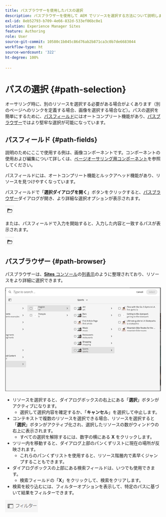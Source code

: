 ```yaml
---
title: パスブラウザーを使用したパスの選択
description: パスブラウザーを使用して AEM でリソースを選択する方法について説明します。
exl-id: 8eb52793-b709-4e66-832d-533ef06bc0e1
solution: Experience Manager Sites
feature: Authoring
role: User
source-git-commit: 10580c1b045c86d76ab2b871ca3c0b7de6683044
workflow-type: ht
source-wordcount: '322'
ht-degree: 100%

---
```


# パスの選択 {#path-selection}

オーサリング時に、別のリソースを選択する必要がある場合がよくあります（別のページへのリンクを定義する場合、画像を選択する場合など）。パスの選択を簡単にするために、[パスフィールド](#path-fields)にはオートコンプリート機能があり、[パスブラウザー](#path-browser)ではより堅牢な選択が可能になっています。

## パスフィールド {#path-fields}

説明のためにここで使用する例は、画像コンポーネントです。コンポーネントの使用および編集について詳しくは、[ページオーサリング用コンポーネント](/help/sites-cloud/authoring/page-editor/components.md)を参照してください。

パスフィールドには、オートコンプリート機能とルックアヘッド機能があり、リソースを見つけやすくなっています。

パスフィールドで「**選択ダイアログを開く**」ボタンをクリックすると、[パスブラウザー](#path-browser)ダイアログが開き、より詳細な選択オプションが表示されます。

![「選択ダイアログを開く」ボタン](assets/path-selection-open-selection-dialog.png)

または、パスフィールドで入力を開始すると、入力した内容と一致するパスが表示されます。

![「選択ダイアログを開く」ボタン](assets/path-selection-open-selection-dialog.png)

## パスブラウザー {#path-browser}

パスブラウザーは、[**Sites** コンソール](/help/sites-cloud/authoring/sites-console/introduction.md)の[列表示](/help/sites-cloud/authoring/basic-handling.md#column-view)のように整理されており、リソースをより詳細に選択できます。

![パスブラウザー](/help/sites-cloud/authoring/assets/path-browser.png)

* リソースを選択すると、ダイアログボックスの右上にある「**選択**」ボタンがアクティブになります。
   * 選択して選択内容を確定するか、「**キャンセル**」を選択して中止します。
* コンテキストで複数のリソースを選択できる場合、リソースを選択すると「**選択**」ボタンがアクティブ化され、選択したリソースの数がウィンドウの右上に表示されます。
   * すべての選択を解除するには、数字の横にある **X** をクリックします。
* ツリー内を移動すると、ダイアログ上部のパンくずリストに現在の場所が反映されます。
   * これらのパンくずリストを使用すると、リソース階層内で素早くジャンプすることもできます。
* ダイアログボックスの上部にある検索フィールドは、いつでも使用できます。
   * 検索フィールドの「**X**」をクリックして、検索をクリアします。
* 検索を絞り込むには、フィルターオプションを表示して、特定のパスに基づいて結果をフィルターできます。

![フィルターオプション](assets/path-selection-filters.png)
